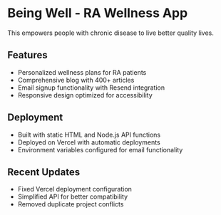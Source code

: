 # Being Well - RA Wellness App

This empowers people with chronic disease to live better quality lives.

## Features

- Personalized wellness plans for RA patients
- Comprehensive blog with 400+ articles
- Email signup functionality with Resend integration
- Responsive design optimized for accessibility

## Deployment

- Built with static HTML and Node.js API functions
- Deployed on Vercel with automatic deployments
- Environment variables configured for email functionality

## Recent Updates

- Fixed Vercel deployment configuration
- Simplified API for better compatibility
- Removed duplicate project conflicts 